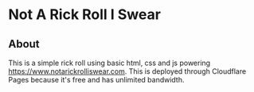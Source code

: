 # Not A Rick Roll I Swear

## About

This is a simple rick roll using basic html, css and js powering https://www.notarickrolliswear.com. This is deployed through Cloudflare Pages because it's free and has unlimited bandwidth.

